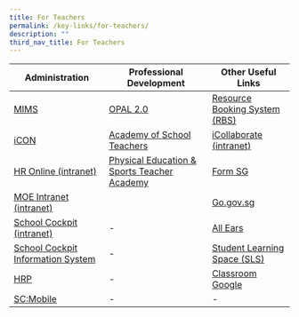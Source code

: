 ```yaml
---
title: For Teachers
permalink: /key-links/for-teachers/
description: ""
third_nav_title: For Teachers
---
```

| Administration| Professional Development | Other Useful Links |
| -------- | -------- | -------- |
| [MIMS](http://mims.moe.gov.sg/)    | [OPAL 2.0](https://idm.opal2.moe.edu.sg/)   | [Resource Booking System (RBS)](https://rbs.avero-tech.com/login.html) |
| [iCON](http://icon.moe.edu.sg/)    | [Academy of School Teachers](https://academyofsingaporeteachers.moe.edu.sg/) | [iCollaborate (intranet)](https://icollaborate.moe.gov.sg/)  |
| [HR Online (intranet)](http://intranet.moe.gov.sg/hronline/pages/home.aspx)   | [Physical Education & Sports Teacher Academy](https://pesta.moe.edu.sg/)   | [Form SG](https://form.gov.sg/login)    |
| [MOE Intranet (intranet)](https://intranet.moe.gov.sg/)  |   | [Go.gov.sg](https://go.gov.sg/#/)   |
| [School Cockpit (intranet)](https://schoolcockpit.moe.gov.sg/)   | -  | [All Ears](https://allears.estl.edu.sg/home)  |
| [School Cockpit Information System](https://icollaborate.moe.gov.sg/scplus/Pages/Introduction.aspx)  | -    | [Student Learning Space (SLS)](https://vle.learning.moe.edu.sg/login)   |
| [HRP](https://www.hrp.gov.sg/)  | -    | [Classroom Google](https://classroom.google.com/)   |
| [SC:Mobile](https://scmobile.moe.edu.sg/login)    | -  | -   |
